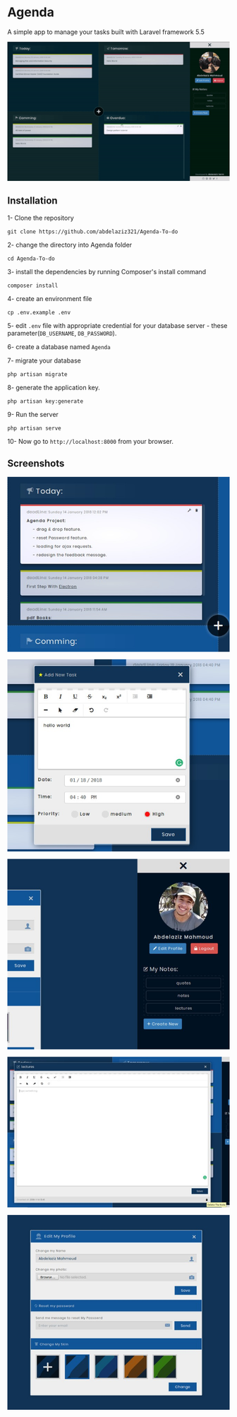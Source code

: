 # Agenda
A simple app to manage your tasks built with Laravel framework 5.5

![Drag & Drop](/screenshots/drag.gif)

## Installation

1- Clone the repository

```
git clone https://github.com/abdelaziz321/Agenda-To-do
```

2- change the directory into Agenda folder

```
cd Agenda-To-do
```

3- install the dependencies by running Composer's install command

```
composer install
```

4- create an environment file

```
cp .env.example .env
```

5- edit `.env` file with appropriate credential for your database server - these parameter(`DB_USERNAME`, `DB_PASSWORD`).

6- create a database named `Agenda`

7- migrate your database

```
php artisan migrate
```

8- generate the application key.

```
php artisan key:generate
```

9- Run the server

```
php artisan serve
```

10- Now go to `http://localhost:8000` from your browser.

## Screenshots

![View Tasks](/screenshots/tasks.jpg)

![Create Task](/screenshots/task.jpg)

![Create Note](/screenshots/sidebar.jpg)

![View Notes](/screenshots/notes.jpg)

![Edit Profile](/screenshots/edit.jpg)
